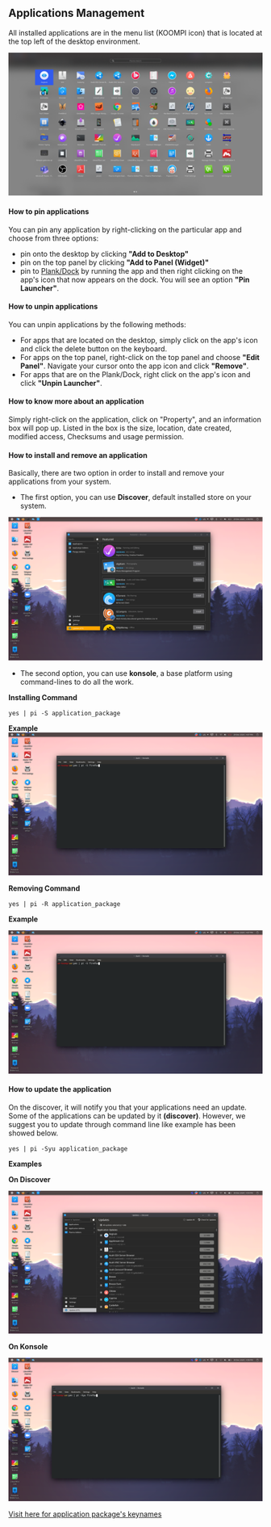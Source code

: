 ## Applications Management
All installed applications are in the menu list (KOOMPI icon) that is located at the top left of the desktop environment. 

![Image](/public/Images/Appsmenu1000.png)

#### How to pin applications 

You can pin any application by right-clicking on the particular app and choose from three options: 
- pin onto the desktop by clicking **"Add to Desktop"** 
- pin on the top panel by clicking **"Add to Panel (Widget)"**
- pin to [Plank/Dock](/en/KOOMPI_OS/Desktop_environment.md) by running the app and then right clicking on the app's icon that now appears on the dock. You will see an option **"Pin Launcher"**. 

#### How to unpin applications 

You can unpin applications by the following methods: 
- For apps that are located on the desktop, simply click on the app's icon and click the delete button on the keyboard. 
- For apps on the top panel, right-click on the top panel and choose **"Edit Panel"**. Navigate your cursor onto the app icon and click **"Remove"**. 
- For apps that are on the Plank/Dock, right click on the app's icon and click **"Unpin Launcher"**. 

#### How to know more about an application

Simply right-click on the application, click on "Property", and an information box will pop up. Listed in the box is the size, location, date created, modified access, Checksums and usage permission. 

#### How to install and remove an application 

Basically, there are two option in order to install and remove your applications from your system. 
- The first option, you can use **Discover**, default installed store on your system.

![Image](/public/Images/Discover1000.png)

-  The second option, you can use **konsole**, a base platform using command-lines to do all the work. 

**Installing  Command**

```
yes | pi -S application_package
```

**Example**
![Image](/public/Images/InstallingKosole1000.png)

**Removing Command**

```
yes | pi -R application_package
```

**Example**

![Image](/public/Images/InstallingKosole1000.png)

#### How to update the application
On the discover, it will notify you that your applications need an update. Some of the  applications can be updated by it **(discover)**. However, we suggest you to update through command line like example has been showed below.

```
yes | pi -Syu application_package
```

**Examples**

**On Discover**

![Image](/public/Images/updatediscover1000.png)

**On Konsole**

![Image](/public/Images/updatekonsole1000.png)

[Visit here for application package's keynames](/en/Applications/Office.md)